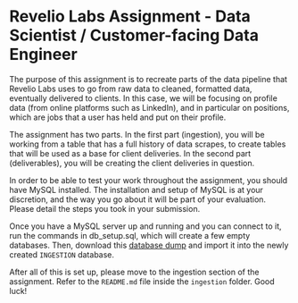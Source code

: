 # Revelio Labs Assignment - Data Scientist / Customer-facing Data Engineer

The purpose of this assignment is to recreate parts of the data pipeline that Revelio Labs uses to go from raw data to cleaned, formatted data, eventually delivered to clients. In this case, we will be focusing on profile data (from online platforms such as LinkedIn), and in particular on positions, which are jobs that a user has held and put on their profile.

The assignment has two parts. In the first part (ingestion), you will be working from a table that has a full history of data scrapes, to create tables that will be used as a base for client deliveries. In the second part (deliverables), you will be creating the client deliveries in question.

In order to be able to test your work throughout the assignment, you should have MySQL installed. The installation and setup of MySQL is at your discretion, and the way you go about it will be part of your evaluation. Please detail the steps you took in your submission.

Once you have a MySQL server up and running and you can connect to it, run the commands in db_setup.sql, which will create a few empty databases. Then, download this [database dump](https://info0.s3.us-east-2.amazonaws.com/assignment-ds-cfde/ingestion.sql) and import it into the newly created `INGESTION` database.

After all of this is set up, please move to the ingestion section of the assignment. Refer to the `README.md` file inside the `ingestion` folder. Good luck!